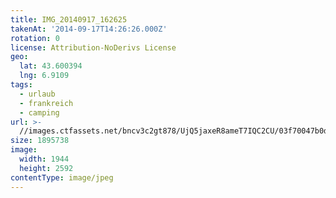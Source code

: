 ```yaml
---
title: IMG_20140917_162625
takenAt: '2014-09-17T14:26:26.000Z'
rotation: 0
license: Attribution-NoDerivs License
geo:
  lat: 43.600394
  lng: 6.9109
tags:
  - urlaub
  - frankreich
  - camping
url: >-
  //images.ctfassets.net/bncv3c2gt878/UjQ5jaxeR8ameT7IQC2CU/03f70047b0d1dae3294100f1020f97f4/img_20140917_162625_27696523174_o
size: 1895738
image:
  width: 1944
  height: 2592
contentType: image/jpeg
---
```


